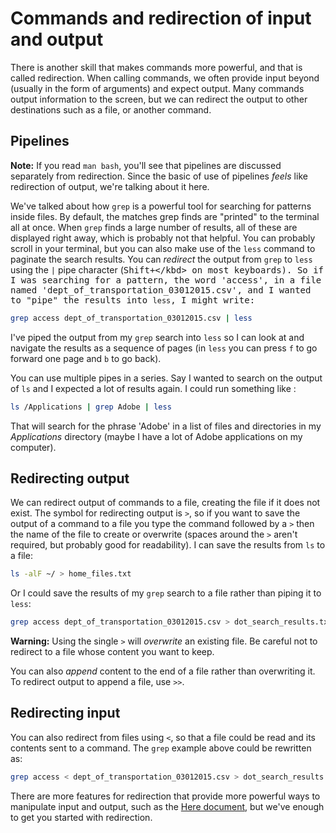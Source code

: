# Commands and redirection of input and output

There is another skill that makes commands more powerful, and that is called redirection. When calling commands, we often provide input beyond (usually in the form of arguments) and expect output. Many commands output information to the screen, but we can redirect the output to other destinations such as a file, or another command.

## Pipelines

**Note:** If you read `man bash`, you'll see that pipelines are discussed separately from redirection. Since the basic of use of pipelines *feels* like redirection of output, we're talking about it here.

We've talked about how `grep` is a powerful tool for searching for patterns inside files. By default, the matches grep finds are "printed" to the terminal all at once. When `grep` finds a large number of results, all of these are displayed right away, which is probably not that helpful. You can probably scroll in your terminal, but you can also make use of the `less` command to paginate the search results. You can *redirect* the output from `grep` to `less` using the `|` pipe character (<kbd>Shift+\</kbd> on most keyboards). So if I was searching for a pattern, the word 'access', in a file named 'dept_of_transportation_03012015.csv', and I wanted to "pipe" the results into `less`, I might write:

```bash
grep access dept_of_transportation_03012015.csv | less
```

I've piped the output from my `grep` search into `less` so I can look at and navigate the results as a sequence of pages (in `less` you can press `f` to go forward one page and `b` to go back).

You can use multiple pipes in a series. Say I wanted to search on the output of `ls` and I expected a lot of results again. I could run something like :

```bash
ls /Applications | grep Adobe | less
```

That will search for the phrase 'Adobe' in a list of files and directories in my *Applications* directory (maybe I have a lot of Adobe applications on my computer).

## Redirecting output

We can redirect output of commands to a file, creating the file if it does not exist. The symbol for redirecting output is `>`, so if you want to save the output of a command to a file you type the command followed by a `>` then the name of the file to create or overwrite (spaces around the `>` aren't required, but probably good for readability). I can save the results from `ls` to a file:

```bash
ls -alF ~/ > home_files.txt
```

Or I could save the results of my `grep` search to a file rather than piping it to `less`:

```bash
grep access dept_of_transportation_03012015.csv > dot_search_results.txt
```

**Warning:** Using the single `>` will *overwrite* an existing file. Be careful not to redirect to a file whose content you want to keep.

You can also *append* content to the end of a file rather than overwriting it. To redirect output to append a file, use `>>`.

## Redirecting input

You can also redirect from files using `<`, so that a file could be read and its contents sent to a command. The `grep` example above could be rewritten as:

```bash
grep access < dept_of_transportation_03012015.csv > dot_search_results.txt
```

There are more features for redirection that provide more powerful ways to manipulate input and output, such as the [Here document](https://en.wikipedia.org/wiki/Here_document), but we've enough to get you started with redirection.
